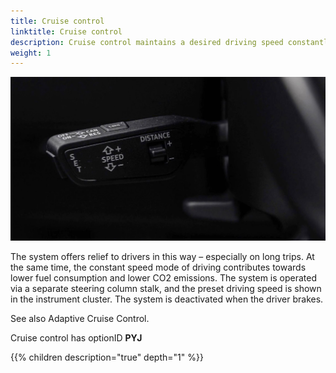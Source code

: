 ```yaml
---
title: Cruise control
linktitle: Cruise control
description: Cruise control maintains a desired driving speed constantly starting at around 30 km/h (18.6 mph), provided that it can be maintained by engine power and engine braking effects. 
weight: 1
---
```



![Cruise control](cruisecontrol.jpg "Cruise control stalk")

The system offers relief to drivers in this way – especially on long trips. At the same time, the constant speed mode of driving contributes towards lower fuel consumption and lower CO2 emissions. The system is operated via a separate steering column stalk, and the preset driving speed is shown in the instrument cluster. The system is deactivated when the driver brakes.

See also Adaptive Cruise Control.

Cruise control has optionID **PYJ**

{{% children description="true" depth="1" %}}
